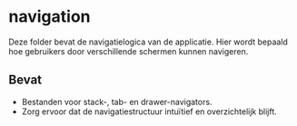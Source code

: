 # navigation

Deze folder bevat de navigatielogica van de applicatie. Hier wordt bepaald hoe gebruikers door verschillende schermen kunnen navigeren.

## Bevat
- Bestanden voor stack-, tab- en drawer-navigators.
- Zorg ervoor dat de navigatiestructuur intuïtief en overzichtelijk blijft.

